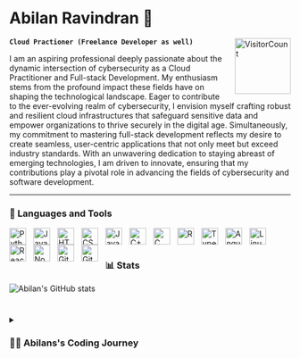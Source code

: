 #  Abilan Ravindran 👋
<img align="right" alt="VisitorCount" width="100px" style="padding-left:10px;" src="https://komarev.com/ghpvc/?username=abilanravi" />

**`Cloud Practioner (Freelance Developer as well)`**

I am an aspiring professional deeply passionate about the dynamic intersection of cybersecurity as a Cloud Practitioner and Full-stack Development. My enthusiasm stems from the profound impact these fields have on shaping the technological landscape. Eager to contribute to the ever-evolving realm of cybersecurity, I envision myself crafting robust and resilient cloud infrastructures that safeguard sensitive data and empower organizations to thrive securely in the digital age. Simultaneously, my commitment to mastering full-stack development reflects my desire to create seamless, user-centric applications that not only meet but exceed industry standards. With an unwavering dedication to staying abreast of emerging technologies, I am driven to innovate, ensuring that my contributions play a pivotal role in advancing the fields of cybersecurity and software development.

---

### 🧰 Languages and Tools

<img align="left" alt="Python" width="30px" style="padding-right:10px;" src="https://cdn.jsdelivr.net/gh/devicons/devicon/icons/python/python-plain.svg" />
<img align="left" alt="Java" width="30px" style="padding-right:10px;" src="https://cdn.jsdelivr.net/gh/devicons/devicon/icons/java/java-original.svg"/>
<img align="left" alt="HTML" width="30px" style="padding-right:10px;" src="https://cdn.jsdelivr.net/gh/devicons/devicon/icons/html5/html5-plain.svg" />
<img align="left" alt="CSS" width="30px" style="padding-right:10px;" src="https://cdn.jsdelivr.net/gh/devicons/devicon/icons/css3/css3-plain.svg" />
<img align="left" alt="JavaScript" width="30px" style="padding-right:10px;" src="https://cdn.jsdelivr.net/gh/devicons/devicon/icons/javascript/javascript-plain.svg" />
<img align="left" alt="C++" width="30px" style="padding-right:10px;" src="https://cdn.jsdelivr.net/gh/devicons/devicon/icons/cplusplus/cplusplus-line.svg" />
<img align="left" alt="C" width="30px" style="padding-right:10px;" src="https://cdn.jsdelivr.net/gh/devicons/devicon/icons/c/c-line.svg" />
<img align="left" alt="R" width="30px" style="padding-right:10px;" src="https://cdn.jsdelivr.net/gh/devicons/devicon/icons/r/r-original.svg"/>
<img align="left" alt="TypeScript" width="30px" style="padding-right:10px;" src="https://cdn.jsdelivr.net/gh/devicons/devicon/icons/typescript/typescript-plain.svg" />
<img align="left" alt="Angular" width="30px" style="padding-right:10px;" src="https://cdn.jsdelivr.net/gh/devicons/devicon/icons/angularjs/angularjs-plain.svg" />
<img align="left" alt="Linux" width="30px" style="padding-right:10px;" src="https://cdn.jsdelivr.net/gh/devicons/devicon/icons/linux/linux-original.svg" />
<img align="left" alt="React" width="30px" style="padding-right:10px;" src="https://cdn.jsdelivr.net/gh/devicons/devicon/icons/react/react-original.svg" />
<img align="left" alt="NodeJS" width="30px" style="padding-right:10px;" src="https://cdn.jsdelivr.net/gh/devicons/devicon/icons/nodejs/nodejs-original.svg" />
<img align="left" alt="Git" width="30px" style="padding-right:10px;" src="https://cdn.jsdelivr.net/gh/devicons/devicon/icons/git/git-original.svg" />
<img align="left" alt="GitHub" width="30px" style="padding-right:10px;" src="https://cdn.jsdelivr.net/gh/devicons/devicon/icons/github/github-original.svg" />
<br />

#

### 📊 Stats

![Abilan's GitHub stats](https://github-readme-stats.vercel.app/api?username=abilanravi&show_icons=true&theme=gruvbox)

<!-- ![GitHub Streak](https://streak-stats.demolab.com?user=abilanravi&theme=gruvbox&border_radius=4.5) -->

#

<details>
 <summary><h3>👨‍💻 Abilans's Coding Journey</h3></summary>
   In 2021, I embarked on a transformative coding journey that began with freelancing, where I honed my skills by tackling diverse projects. My curiosity led me to delve deeper into the world of coding, prompting my enrollment in university to formalize and expand my knowledge. As I progressed through my studies, I found a genuine passion for creating innovative solutions, and it wasn't long before I conceived and developed my own projects. One notable achievement was crafting a personalized to-do list application using Python and Tkinter, which not only sharpened my programming prowess but also fueled my desire to explore different facets of the tech realm. The turning point in my journey came when I discovered the intriguing landscape of cybersecurity. Delving into this field unleashed a newfound enthusiasm as I delved into the intricacies of securing digital systems. This juncture marked the emergence of my true calling, steering me towards a fulfilling career where my coding skills and cybersecurity passion could intersect and flourish. Motivated by my growing expertise in coding and a burgeoning fascination with cybersecurity, my dreams expanded to encompass the ambitious goal of establishing my own software company. Recognizing the critical role that cybersecurity plays in our increasingly digital world, I envisioned a company that specialized in providing robust, innovative solutions to safeguard digital assets. My journey through freelancing, university education, and hands-on project development served as the foundational pillars for this entrepreneurial dream. The to-do list application I created using Python and Tkinter served as a testament to my coding capabilities, while my foray into cybersecurity solidified my commitment to securing digital landscapes. The prospect of launching a company dedicated to addressing the evolving challenges of cybersecurity ignited a fire within me, propelling me towards a future where I could contribute meaningfully to the safety and integrity of digital ecosystems.
  
[website]: www.abilanravi.site
[LinkedIn]: www.linkedin.com/in/abilan-ravi
